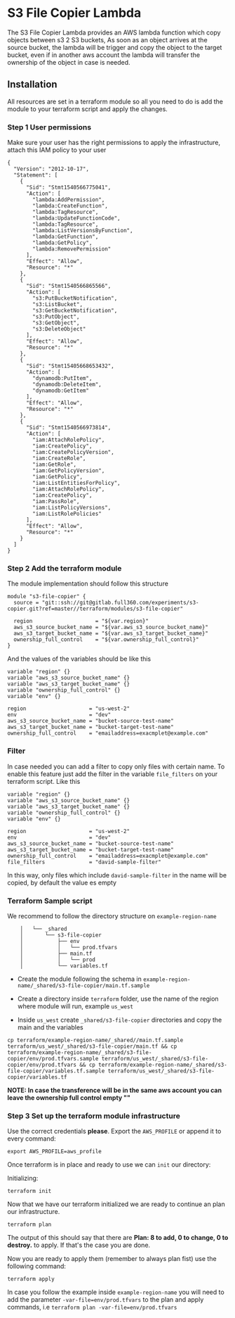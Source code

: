 # S3 File Copier Lambda

The S3 File Copier Lambda provides an AWS lambda function which copy objects between s3 2 S3 buckets, As soon as an object arrives at the source bucket, the lambda will be trigger and copy the object to the target bucket, even if in another aws account the lambda will transfer the ownership of the object in case is needed.

## Installation

All resources are set in a terraform module so all you need to do is add the module to your terraform script and apply the changes.

### Step 1 User permissions

Make sure your user has the right permissions to apply the infrastructure, attach this IAM policy to your user

```
{
  "Version": "2012-10-17",
  "Statement": [
    {
      "Sid": "Stmt1540566775041",
      "Action": [
        "lambda:AddPermission",
        "lambda:CreateFunction",
        "lambda:TagResource",
        "lambda:UpdateFunctionCode",
        "lambda:TagResource",
        "lambda:ListVersionsByFunction",
        "lambda:GetFunction",
        "lambda:GetPolicy",
        "lambda:RemovePermission"
      ],
      "Effect": "Allow",
      "Resource": "*"
    },
    {
      "Sid": "Stmt1540566865566",
      "Action": [
        "s3:PutBucketNotification",
        "s3:ListBucket",
        "s3:GetBucketNotification",
        "s3:PutObject",
        "s3:GetObject",
        "s3:DeleteObject"
      ],
      "Effect": "Allow",
      "Resource": "*"
    },
    {
      "Sid": "Stmt15405668653432",
      "Action": [
        "dynamodb:PutItem",
        "dynamodb:DeleteItem",
        "dynamodb:GetItem"
      ],
      "Effect": "Allow",
      "Resource": "*"
    },
    {
      "Sid": "Stmt1540566973814",
      "Action": [
        "iam:AttachRolePolicy",
        "iam:CreatePolicy",
        "iam:CreatePolicyVersion",
        "iam:CreateRole",
        "iam:GetRole",
        "iam:GetPolicyVersion",
        "iam:GetPolicy",
        "iam:ListEntitiesForPolicy",
        "iam:AttachRolePolicy",
        "iam:CreatePolicy",
        "iam:PassRole",
        "iam:ListPolicyVersions",
        "iam:ListRolePolicies"
      ],
      "Effect": "Allow",
      "Resource": "*"
    }
  ]
}
```

### Step 2 Add the terraform module
The module implementation should follow this structure

```
module "s3-file-copier" {
  source = "git::ssh://git@gitlab.full360.com/experiments/s3-copier.git?ref=master//terraform/modules/s3-file-copier"

  region                    = "${var.region}"
  aws_s3_source_bucket_name = "${var.aws_s3_source_bucket_name}"
  aws_s3_target_bucket_name = "${var.aws_s3_target_bucket_name}"
  ownership_full_control    = "${var.ownership_full_control}"
}
```

And the values of the variables should be like this

```
variable "region" {}
variable "aws_s3_source_bucket_name" {}
variable "aws_s3_target_bucket_name" {}
variable "ownership_full_control" {}
variable "env" {}

region                    = "us-west-2"
env                       = "dev"
aws_s3_source_bucket_name = "bucket-source-test-name"
aws_s3_target_bucket_name = "bucket-target-test-name"
ownership_full_control    = "emailaddress=exacmplet@example.com"
```

### Filter

In case needed you can add a filter to copy only files with certain name. To enable this feature just add the filter in the variable `file_filters` on your terraform script. Like this

```
variable "region" {}
variable "aws_s3_source_bucket_name" {}
variable "aws_s3_target_bucket_name" {}
variable "ownership_full_control" {}
variable "env" {}

region                    = "us-west-2"
env                       = "dev"
aws_s3_source_bucket_name = "bucket-source-test-name"
aws_s3_target_bucket_name = "bucket-target-test-name"
ownership_full_control    = "emailaddress=exacmplet@example.com"
file_filters              = "david-sample-filter"
```

In this way, only files which include `david-sample-filter` in the name will be copied, by default the value es empty

### Terraform Sample script

We recommend to follow the directory structure on `example-region-name`

```    ├── example-region-name
    │   └── _shared
    │       └── s3-file-copier
    │           ├── env
    │           │   └── prod.tfvars
    │           ├── main.tf
    │           │   └── prod
    │           └── variables.tf
```

- Create the module following the schema in `example-region-name/_shared/s3-file-copier/main.tf.sample`

- Create a directory inside `terraform` folder, use the name of the region where module will run, example `us_west`

- Inside `us_west` create `_shared/s3-file-copier` directories and copy the main and the variables

```
cp terraform/example-region-name/_shared//main.tf.sample terraform/us_west/_shared/s3-file-copier/main.tf && cp terraform/example-region-name/_shared/s3-file-copier/env/prod.tfvars.sample terraform/us_west/_shared/s3-file-copier/env/prod.tfvars && cp terraform/example-region-name/_shared/s3-file-copier/variables.tf.sample terraform/us_west/_shared/s3-file-copier/variables.tf
```

**NOTE: In case the transference will be in the same aws account you can leave the ownership full control empty ""**

### Step 3 Set up the terraform module infrastructure

Use the correct credentials **please**. Export the `AWS_PROFILE` or append it to
every command:

    export AWS_PROFILE=aws_profile

Once terraform is in place and ready to use we can `init` our directory:

Initializing:

    terraform init

Now that we have our terraform initialized we are ready to continue an plan our infrastructure.

    terraform plan

The output of this should say that there are **Plan: 8 to add, 0 to change, 0 to destroy.** to apply. If that's
the case you are done.

Now you are ready to apply them (remember to always plan fist) use the following command:

    terraform apply

In case you follow the example inside `example-region-name` you will need to add the parameter `-var-file=env/prod.tfvars` to the plan and apply commands, i.e `terraform plan -var-file=env/prod.tfvars`